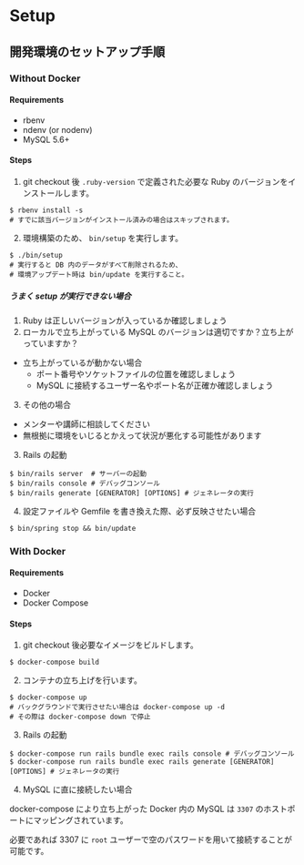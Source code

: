 # Setup

## 開発環境のセットアップ手順

### Without Docker

#### Requirements

- rbenv
- ndenv (or nodenv)
- MySQL 5.6+

#### Steps

1) git checkout 後 `.ruby-version` で定義された必要な Ruby のバージョンをインストールします。

```shell
$ rbenv install -s
# すでに該当バージョンがインストール済みの場合はスキップされます。
```

2) 環境構築のため、 `bin/setup` を実行します。

```shell
$ ./bin/setup
# 実行すると DB 内のデータがすべて削除されるため、
# 環境アップデート時は bin/update を実行すること。
```

##### うまく setup が実行できない場合

1. Ruby は正しいバージョンが入っているか確認しましょう
2. ローカルで立ち上がっている MySQL のバージョンは適切ですか？立ち上がっていますか？
  - 立ち上がっているが動かない場合
    - ポート番号やソケットファイルの位置を確認しましょう
    - MySQL に接続するユーザー名やポート名が正確か確認しましょう
3. その他の場合
  - メンターや講師に相談してください
  - 無根拠に環境をいじるとかえって状況が悪化する可能性があります

3) Rails の起動

```shell
$ bin/rails server  # サーバーの起動
$ bin/rails console # デバッグコンソール
$ bin/rails generate [GENERATOR] [OPTIONS] # ジェネレータの実行
```

4) 設定ファイルや Gemfile を書き換えた際、必ず反映させたい場合

```shell
$ bin/spring stop && bin/update
```


### With Docker

#### Requirements

- Docker
- Docker Compose

#### Steps

1) git checkout 後必要なイメージをビルドします。

```shell
$ docker-compose build
```

2) コンテナの立ち上げを行います。

```shell
$ docker-compose up
# バックグラウンドで実行させたい場合は docker-compose up -d
# その際は docker-compose down で停止
```

3) Rails の起動

```shell
$ docker-compose run rails bundle exec rails console # デバッグコンソール
$ docker-compose run rails bundle exec rails generate [GENERATOR] [OPTIONS] # ジェネレータの実行
```

4) MySQL に直に接続したい場合

docker-compose により立ち上がった Docker 内の MySQL は `3307` のホストポートにマッピングされています。

必要であれば 3307 に `root` ユーザーで空のパスワードを用いて接続することが可能です。
